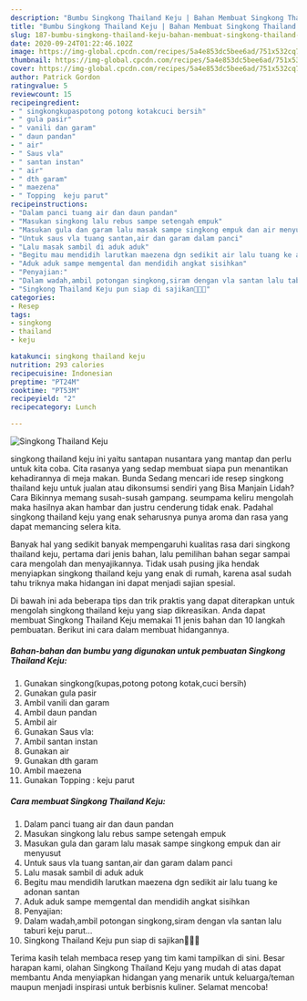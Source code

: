 ```yaml
---
description: "Bumbu Singkong Thailand Keju | Bahan Membuat Singkong Thailand Keju Yang Menggugah Selera"
title: "Bumbu Singkong Thailand Keju | Bahan Membuat Singkong Thailand Keju Yang Menggugah Selera"
slug: 187-bumbu-singkong-thailand-keju-bahan-membuat-singkong-thailand-keju-yang-menggugah-selera
date: 2020-09-24T01:22:46.102Z
image: https://img-global.cpcdn.com/recipes/5a4e853dc5bee6ad/751x532cq70/singkong-thailand-keju-foto-resep-utama.jpg
thumbnail: https://img-global.cpcdn.com/recipes/5a4e853dc5bee6ad/751x532cq70/singkong-thailand-keju-foto-resep-utama.jpg
cover: https://img-global.cpcdn.com/recipes/5a4e853dc5bee6ad/751x532cq70/singkong-thailand-keju-foto-resep-utama.jpg
author: Patrick Gordon
ratingvalue: 5
reviewcount: 15
recipeingredient:
- " singkongkupaspotong potong kotakcuci bersih"
- " gula pasir"
- " vanili dan garam"
- " daun pandan"
- " air"
- " Saus vla"
- " santan instan"
- " air"
- " dth garam"
- " maezena"
- " Topping  keju parut"
recipeinstructions:
- "Dalam panci tuang air dan daun pandan"
- "Masukan singkong lalu rebus sampe setengah empuk"
- "Masukan gula dan garam lalu masak sampe singkong empuk dan air menyusut"
- "Untuk saus vla tuang santan,air dan garam dalam panci"
- "Lalu masak sambil di aduk aduk"
- "Begitu mau mendidih larutkan maezena dgn sedikit air lalu tuang ke adonan santan"
- "Aduk aduk sampe memgental dan mendidih angkat sisihkan"
- "Penyajian:"
- "Dalam wadah,ambil potongan singkong,siram dengan vla santan lalu taburi keju parut..."
- "Singkong Thailand Keju pun siap di sajikan🤗🤗🤗"
categories:
- Resep
tags:
- singkong
- thailand
- keju

katakunci: singkong thailand keju 
nutrition: 293 calories
recipecuisine: Indonesian
preptime: "PT24M"
cooktime: "PT53M"
recipeyield: "2"
recipecategory: Lunch

---
```



![Singkong Thailand Keju](https://img-global.cpcdn.com/recipes/5a4e853dc5bee6ad/751x532cq70/singkong-thailand-keju-foto-resep-utama.jpg)


singkong thailand keju ini yaitu santapan nusantara yang mantap dan perlu untuk kita coba. Cita rasanya yang sedap membuat siapa pun menantikan kehadirannya di meja makan.
Bunda Sedang mencari ide resep singkong thailand keju untuk jualan atau dikonsumsi sendiri yang Bisa Manjain Lidah? Cara Bikinnya memang susah-susah gampang. seumpama keliru mengolah maka hasilnya akan hambar dan justru cenderung tidak enak. Padahal singkong thailand keju yang enak seharusnya punya aroma dan rasa yang dapat memancing selera kita.



Banyak hal yang sedikit banyak mempengaruhi kualitas rasa dari singkong thailand keju, pertama dari jenis bahan, lalu pemilihan bahan segar sampai cara mengolah dan menyajikannya. Tidak usah pusing jika hendak menyiapkan singkong thailand keju yang enak di rumah, karena asal sudah tahu triknya maka hidangan ini dapat menjadi sajian spesial.


Di bawah ini ada beberapa tips dan trik praktis yang dapat diterapkan untuk mengolah singkong thailand keju yang siap dikreasikan. Anda dapat membuat Singkong Thailand Keju memakai 11 jenis bahan dan 10 langkah pembuatan. Berikut ini cara dalam membuat hidangannya.

<!--inarticleads1-->

##### Bahan-bahan dan bumbu yang digunakan untuk pembuatan Singkong Thailand Keju:

1. Gunakan  singkong(kupas,potong potong kotak,cuci bersih)
1. Gunakan  gula pasir
1. Ambil  vanili dan garam
1. Ambil  daun pandan
1. Ambil  air
1. Gunakan  Saus vla:
1. Ambil  santan instan
1. Gunakan  air
1. Gunakan  dth garam
1. Ambil  maezena
1. Gunakan  Topping : keju parut




<!--inarticleads2-->

##### Cara membuat Singkong Thailand Keju:

1. Dalam panci tuang air dan daun pandan
1. Masukan singkong lalu rebus sampe setengah empuk
1. Masukan gula dan garam lalu masak sampe singkong empuk dan air menyusut
1. Untuk saus vla tuang santan,air dan garam dalam panci
1. Lalu masak sambil di aduk aduk
1. Begitu mau mendidih larutkan maezena dgn sedikit air lalu tuang ke adonan santan
1. Aduk aduk sampe memgental dan mendidih angkat sisihkan
1. Penyajian:
1. Dalam wadah,ambil potongan singkong,siram dengan vla santan lalu taburi keju parut...
1. Singkong Thailand Keju pun siap di sajikan🤗🤗🤗




Terima kasih telah membaca resep yang tim kami tampilkan di sini. Besar harapan kami, olahan Singkong Thailand Keju yang mudah di atas dapat membantu Anda menyiapkan hidangan yang menarik untuk keluarga/teman maupun menjadi inspirasi untuk berbisnis kuliner. Selamat mencoba!
